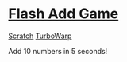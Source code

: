 # [Flash Add Game](https://flashanzan.github.io/)

[Scratch](https://scratch.mit.edu/projects/930715752/) [TurboWarp](https://turbowarp.org/930715752)

Add 10 numbers in 5 seconds!
